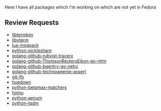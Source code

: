 Here I have all packages which I'm working on which are not yet in Fedora

Review Requests
---------------

- [libtermkey](https://bugzilla.redhat.com/show_bug.cgi?id=1327198)
- [libvterm](https://bugzilla.redhat.com/show_bug.cgi?id=1327218)
- [lua-msgpack](https://bugzilla.redhat.com/show_bug.cgi?id=1117961)
- [python-pickleshare](https://bugzilla.redhat.com/show_bug.cgi?id=1327980)
- [golang-github-rubyist-tracerx](https://bugzilla.redhat.com/show_bug.cgi?id=1336159)
- [golang-github-ThomsonReutersEikon-go-ntlm](https://bugzilla.redhat.com/show_bug.cgi?id=1336161)
- [golang-github-bgentry-go-netrc](https://bugzilla.redhat.com/show_bug.cgi?id=1336164)
- [golang-github-technoweenie-assert](https://bugzilla.redhat.com/show_bug.cgi?id=1336166)
- [git-lfs](https://bugzilla.redhat.com/show_bug.cgi?id=1336168)
- [hoedown](https://bugzilla.redhat.com/show_bug.cgi?id=1344410)
- [python-betamax-matchers](https://bugzilla.redhat.com/show_bug.cgi?id=1351115)
- [homu](https://bugzilla.redhat.com/show_bug.cgi?id=1351161)
- [python-aenum](https://bugzilla.redhat.com/show_bug.cgi?id=1354115)
- [python-tqdm](https://bugzilla.redhat.com/show_bug.cgi?id=1349604)
